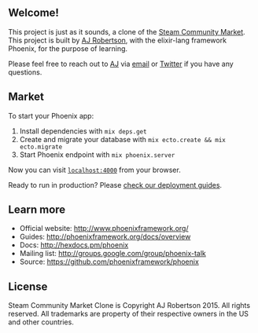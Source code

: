 ## Welcome!

This project is just as it sounds, a clone of the [Steam Community Market](http://steamcommunity.com/market). This project is built by [AJ Robertson](https://github.com/ajrob27), with the elixir-lang framework Phoenix, for the purpose of learning.

Please feel free to reach out to [AJ](https://github.com/ajrob27) via [email](mailto:ajrob27@gmail.com) or [Twitter](https://twitter.com/ajrob27) if you have any questions. 

## Market

To start your Phoenix app:

  1. Install dependencies with `mix deps.get`
  2. Create and migrate your database with `mix ecto.create && mix ecto.migrate`
  3. Start Phoenix endpoint with `mix phoenix.server`

Now you can visit [`localhost:4000`](http://localhost:4000) from your browser.

Ready to run in production? Please [check our deployment guides](http://www.phoenixframework.org/docs/deployment).

## Learn more

  * Official website: http://www.phoenixframework.org/
  * Guides: http://phoenixframework.org/docs/overview
  * Docs: http://hexdocs.pm/phoenix
  * Mailing list: http://groups.google.com/group/phoenix-talk
  * Source: https://github.com/phoenixframework/phoenix


## License

Steam Community Market Clone is Copyright AJ Robertson 2015. All rights reserved. All trademarks are property of their respective owners in the US and other countries.
